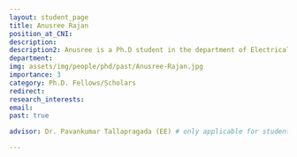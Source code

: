 ```yaml
---
layout: student_page
title: Anusree Rajan
position_at_CNI: 
description: 
description2: Anusree is a Ph.D student in the department of Electrical Engineering at Indian Institute of Science Bengaluru. She obtained her M. Tech in Control Systems from CET , Trivandrum in 2016 and B. Tech in EEE from GEC, Thrissur in 2013. Her research interests include resource-aware control of networked control systems. Her recent work is based on the analysis of inter-event times for event-triggered and self-triggered control systems.
department:
img: assets/img/people/phd/past/Anusree-Rajan.jpg
importance: 3
category: Ph.D. Fellows/Scholars
redirect: 
research_interests: 
email: 
past: true

advisor: Dr. Pavankumar Tallapragada (EE) # only applicable for students or fellows

---
```

